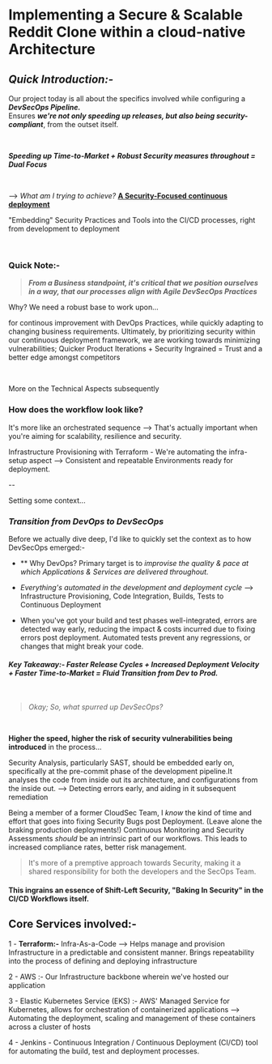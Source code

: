 # Implementing a Secure & Scalable Reddit Clone within a cloud-native Architecture


## _Quick Introduction:-_

Our project today is all about the specifics involved while configuring a  _**DevSecOps Pipeline.**_     
Ensures **_we're not only speeding up releases, but also being security-compliant_**, from the outset itself.

</br> 

 **_Speeding up Time-to-Market +  Robust Security measures throughout = Dual Focus_**

</br>

--> _What am I trying to achieve?_ <ins>**A Security-Focused continuous deployment**   </ins>   

  "Embedding" Security Practices and Tools into the CI/CD processes, right from development to deployment


</br>

### Quick Note:-
> **_From a Business standpoint, it's critical that we position ourselves in a way, that our processes align with Agile DevSecOps Practices_**


Why? We need a robust base to work upon...  

for continous improvement with DevOps Practices, while quickly adapting to changing business requirements. Ultimately, by prioritizing security within our continuous deployment framework, we are working towards minimizing vulnerabilities; Quicker Product Iterations + Security Ingrained = Trust and a better edge amongst competitors



</br>


More on the Technical Aspects subsequently


### How does the workflow look like?

It's more like an orchestrated sequence --> That's actually important when you're aiming for scalability, resilience and security.

Infrastructure Provisioning with Terraform - We're automating the infra-setup aspect --> Consistent and repeatable Environments ready for deployment.

--

Setting some context...


### _Transition from DevOps to DevSecOps_

Before we actually dive deep, I'd like to quickly set the context as to how DevSecOps emerged:-

-  ** Why DevOps? Primary target is to _improvise the quality & pace at which Applications & Services are delivered throughout._ 

-  _Everything's automated in the development and deployment cycle_ -->  Infrastructure Provisioning, Code Integration, Builds, Tests to Continuous Deployment

-  When you've got your build and test phases well-integrated, errors are detected way early, reducing the impact & costs incurred due to fixing errors post deployment. Automated tests prevent any regressions, or changes that might break your code.


####  _Key Takeaway:- Faster Release Cycles + Increased Deployment Velocity + Faster Time-to-Market = Fluid Transition from Dev to Prod._

</br>

>  _Okay; So, what spurred up DevSecOps?_

</br>

**Higher the speed, higher the risk of security vulnerabilities being introduced** in the process...   


   
Security Analysis, particularly SAST, should be embedded early on, specifically at the pre-commit phase of the development pipeline.It analyses the code from inside out its architecture, and configurations from the inside out. --> Detecting errors early, and aiding in it subsequent remediation

Being a member of a former CloudSec Team, I _know_ the kind of time and effort that goes into fixing Security Bugs post Deployment. (Leave alone the braking production deployments!)
Continuous Monitoring and Security Assessments _should_ be an intrinsic part of our workflows. This leads to increased compliance rates, better risk management. 

> It's more of a premptive approach towards Security, making it a shared responsibility for both the developers and the SecOps Team. 


#### This ingrains an essence of Shift-Left Security, "Baking In Security" in the CI/CD Workflows itself.


## Core Services involved:-

  1 - **Terraform:-** Infra-As-a-Code --> Helps manage and provision Infrastructure in a predictable and consistent manner. Brings repeatability into the process of defining and deploying infrastructure

  2 - AWS :- Our Infrastructure backbone wherein we've hosted our application

  3 - Elastic Kubernetes Service (EKS) :- AWS' Managed Service for Kubernetes, allows for orchestration of containerized applications --> Automating the deployment, scaling and management of these containers across a cluster of hosts

  4 -  Jenkins - Continuous Integration / Continuous Deployment (CI/CD) tool for automating the build, test and deployment processes.



